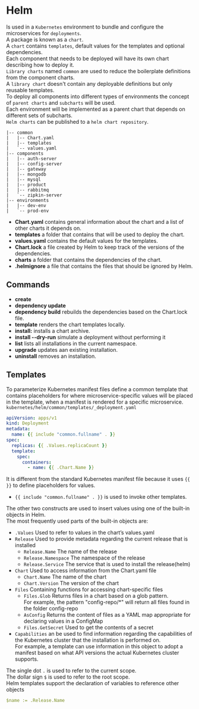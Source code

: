 # Helm

Is used in a `Kubernetes` environment to bundle and configure the microservices for `deployments`.<br>
A package is known as a `chart`.<br>
A `chart` contains `templates`, default values for the templates and optional dependencies. <br>
Each component that needs to be deployed will have its own chart describing how to deploy it.<br>
`Library charts` named `common` are used to reduce the boilerplate definitions from the component charts.<br>
A `library chart` doesn't contain any deployable definitions but only reusable templates.<br>
To deploy all components into different types of environments the concept of `parent charts` and `subcharts` will be
used.<br>
Each environment will be implemented as a parent chart that depends on different sets of subcharts.<br>
`Helm charts` can be published to a `helm chart repository`.<br>

```tree
|-- common
|   |-- Chart.yaml
|   |-- templates
|   `-- values.yaml
|-- components
|   |-- auth-server
|   |-- config-server
|   |-- gateway
|   |-- mongodb
|   |-- mysql
|   |-- product
|   |-- rabbitmq
|   `-- zipkin-server
|-- environments
|   |-- dev-env
|   `-- prod-env
```

- **Chart.yaml** contains general information about the chart and a list of other charts it depends on.
- **templates** a folder that contains that will be used to deploy the chart.
- **values.yaml** contains the default values for the templates.
- **Chart.lock** a file created by Helm to keep track of the versions of the dependencies.
- **charts** a folder that contains the dependencies of the chart.
- **.helmignore** a file that contains the files that should be ignored by Helm.

## Commands

- **create**
- **dependency update**
- **dependency build** rebuilds the dependencies based on the Chart.lock file.
- **template** renders the chart templates locally.
- **install:** installs a chart archive.
- **install --dry-run** simulate a deployment without performing it
- **list** lists all installations in the current namespace.
- **upgrade** updates aan existing installation.
- **uninstall** removes an installation.

## Templates

To parameterize Kubernetes manifest files define a common template that contains placeholders
for where microservice-specific values will be placed in the template, when a manifest is rendered for a specific
microservice.<br>
`kubernetes/helm/common/templates/_deployment.yaml`

```yaml
apiVersion: apps/v1
kind: Deployment
metadata:
  name: {{ include "common.fullname" . }}
spec:
  replicas: {{ .Values.replicaCount }}
  template:
    spec:
      containers:
        - name: {{ .Chart.Name }}
```
It is different from the standard Kubernetes manifest file because it uses `{{ }}` to define placeholders for values.
- `{{ include "common.fullname" . }}` is used to invoke other templates.

The other two constructs are used to insert values using one of the built-in objects in Helm.<br>
The most frequently used parts of the built-in objects are:
- `.Values` Used to refer to values in the chart’s values.yaml
- `Release` Used to provide metadata regarding the current release that is installed
    - `Release.Name` The name of the release
    - `Release.Namespace` The namespace of the release
    - `Release.Service` The service that is used to install the release(helm)
- `Chart` Used to access information from the Chart.yaml file
    - `Chart.Name` The name of the chart
    - `Chart.Version` The version of the chart
- `Files` Containing functions for accessing chart-specific files
    - `Files.Glob` Returns files in a chart based on a glob pattern.<br>
        For example, the pattern "config-repo/*" will return all files found in the folder config-repo
    - `AsConfig` Returns the content of files as a YAML map appropriate for declaring values in a ConfigMap
    - `Files.GetSecret` Used to get the contents of a secret
- `Capabilities` an be used to find information regarding the capabilities of the Kubernetes cluster that the installation is performed on.<br>
    For example, a template can use information in this object to adopt a manifest based on what API versions the actual Kubernetes cluster supports.

The single dot `.` is used to refer to the current scope.<br>
The dollar sign `$` is used to refer to the root scope.<br>
Helm templates support the declaration of variables to reference other objects
```yaml
$name := .Release.Name
```
